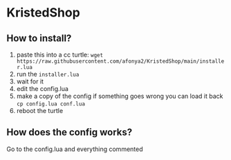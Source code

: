 # KristedShop

## How to install?
1. paste this into a cc turtle: `wget https://raw.githubusercontent.com/afonya2/KristedShop/main/installer.lua`
2. run the `installer.lua`
3. wait for it
4. edit the config.lua
5. make a copy of the config if something goes wrong you can load it back `cp config.lua conf.lua`
6. reboot the turtle

## How does the config works?
Go to the config.lua and everything commented
